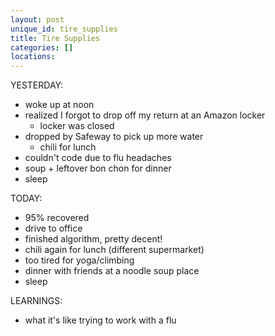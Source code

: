 ```yaml
---
layout: post
unique_id: tire_supplies
title: Tire Supplies
categories: []
locations: 
---
```


YESTERDAY:
* woke up at noon
* realized I forgot to drop off my return at an Amazon locker
  * locker was closed
* dropped by Safeway to pick up more water
  * chili for lunch
* couldn't code due to flu headaches
* soup + leftover bon chon for dinner
* sleep

TODAY:
* 95% recovered
* drive to office
* finished algorithm, pretty decent!
* chili again for lunch (different supermarket)
* too tired for yoga/climbing
* dinner with friends at a noodle soup place
* sleep

LEARNINGS:
* what it's like trying to work with a flu
